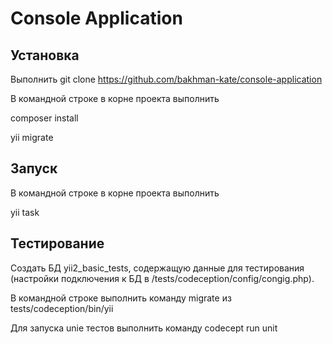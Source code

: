 Console Application
===============================

Установка
-------------------
Выполнить git clone https://github.com/bakhman-kate/console-application

В командной строке в корне проекта выполнить

composer install

yii migrate

Запуск
-------------------
В командной строке в корне проекта выполнить

yii task

Тестирование
-------------------
Создать БД yii2_basic_tests, содержащую данные для тестирования (настройки подключения к БД в /tests/codeception/config/congig.php).

В командной строке выполнить команду migrate из tests/codeception/bin/yii

Для запуска uniе тестов выполнить команду codecept run unit